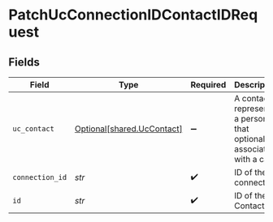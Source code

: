 # PatchUcConnectionIDContactIDRequest


## Fields

| Field                                                                   | Type                                                                    | Required                                                                | Description                                                             |
| ----------------------------------------------------------------------- | ----------------------------------------------------------------------- | ----------------------------------------------------------------------- | ----------------------------------------------------------------------- |
| `uc_contact`                                                            | [Optional[shared.UcContact]](../../models/shared/uccontact.md)          | :heavy_minus_sign:                                                      | A contact represents a person that optionally is associated with a call |
| `connection_id`                                                         | *str*                                                                   | :heavy_check_mark:                                                      | ID of the connection                                                    |
| `id`                                                                    | *str*                                                                   | :heavy_check_mark:                                                      | ID of the Contact                                                       |